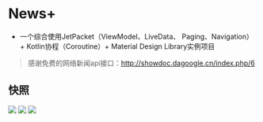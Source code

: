 # News+

+ 一个综合使用JetPacket（ViewModel、LiveData、 Paging、Navigation） +  Kotlin协程（Coroutine）+ Material Design Library实例项目

> 感谢免费的网络新闻api接口：http://showdoc.dagoogle.cn/index.php/6

## 快照
![](screenshot/device-2019-12-02-180939.png) ![](screenshot/device-2019-12-02-181035.png)
![](screenshot/device-2019-12-02-181053.png)

